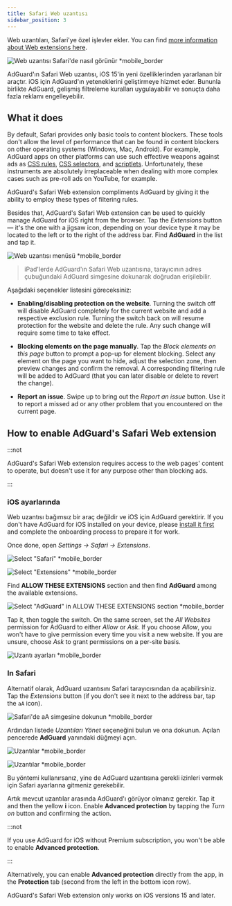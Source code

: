 ```yaml
---
title: Safari Web uzantısı
sidebar_position: 3
---
```


Web uzantıları, Safari'ye özel işlevler ekler. You can find [more information about Web extensions here](https://developer.apple.com/documentation/safariservices/safari_web_extensions).

![Web uzantısı Safari'de nasıl görünür *mobile_border](https://cdn.adtidy.org/public/Adguard/kb/iOS/webext/menu_en.png)

AdGuard'ın Safari Web uzantısı, iOS 15'in yeni özelliklerinden yararlanan bir araçtır. iOS için AdGuard'ın yeteneklerini geliştirmeye hizmet eder. Bununla birlikte AdGuard, gelişmiş filtreleme kuralları uygulayabilir ve sonuçta daha fazla reklamı engelleyebilir.

## What it does

By default, Safari provides only basic tools to content blockers. These tools don't allow the level of performance that can be found in content blockers on other operating systems (Windows, Mac, Android). For example, AdGuard apps on other platforms can use such effective weapons against ads as [CSS rules](/general/ad-filtering/create-own-filters#cosmetic-css-rules), [CSS selectors](/general/ad-filtering/create-own-filters#extended-css-selectors), and [scriptlets](/general/ad-filtering/create-own-filters#scriptlets). Unfortunately, these instruments are absolutely irreplaceable when dealing with more complex cases such as pre-roll ads on YouTube, for example.

AdGuard's Safari Web extension compliments AdGuard by giving it the ability to employ these types of filtering rules.

Besides that, AdGuard's Safari Web extension can be used to quickly manage AdGuard for iOS right from the browser. Tap the *Extensions* button — it's the one with a jigsaw icon, depending on your device type it may be located to the left or to the right of the address bar. Find **AdGuard** in the list and tap it.

![Web uzantısı menüsü *mobile_border](https://cdn.adtidy.org/public/Adguard/kb/iOS/webext/ext_adguard_en.png?1)
> iPad'lerde AdGuard'ın Safari Web uzantısına, tarayıcının adres çubuğundaki AdGuard simgesine dokunarak doğrudan erişilebilir.

Aşağıdaki seçenekler listesini göreceksiniz:

- **Enabling/disabling protection on the website**. Turning the switch off will disable AdGuard completely for the current website and add a respective exclusion rule. Turning the switch back on will resume protection for the website and delete the rule. Any such change will require some time to take effect.

- **Blocking elements on the page manually**. Tap the *Block elements on this page* button to prompt a pop-up for element blocking. Select any element on the page you want to hide, adjust the selection zone, then preview changes and confirm the removal. A corresponding filtering rule will be added to AdGuard (that you can later disable or delete to revert the change).

- **Report an issue**. Swipe up to bring out the *Report an issue* button. Use it to report a missed ad or any other problem that you encountered on the current page.

## How to enable AdGuard's Safari Web extension

:::not

AdGuard's Safari Web extension requires access to the web pages' content to operate, but doesn't use it for any purpose other than blocking ads.

:::

### iOS ayarlarında

Web uzantısı bağımsız bir araç değildir ve iOS için AdGuard gerektirir. If you don't have AdGuard for iOS installed on your device, please [install it first](../installation) and complete the onboarding process to prepare it for work.

Once done, open *Settings → Safari → Extensions*.

![Select "Safari" *mobile_border](https://cdn.adtidy.org/public/Adguard/kb/iOS/webext/settings1_en.png)

![Select "Extensions" *mobile_border](https://cdn.adtidy.org/public/Adguard/kb/iOS/webext/settings2_en.png)

Find **ALLOW THESE EXTENSIONS** section and then find **AdGuard** among the available extensions.

![Select "AdGuard" in ALLOW THESE EXTENSIONS section *mobile_border](https://cdn.adtidy.org/public/Adguard/kb/iOS/webext/settings3_en.png)

Tap it, then toggle the switch. On the same screen, set the *All Websites* permission for AdGuard to either *Allow* or *Ask*. If you choose *Allow*, you won't have to give permission every time you visit a new website. If you are unsure, choose *Ask* to grant permissions on a per-site basis.

![Uzantı ayarları *mobile_border](https://cdn.adtidy.org/public/Adguard/kb/iOS/webext/settings4_en.png)

### In Safari

Alternatif olarak, AdGuard uzantısını Safari tarayıcısından da açabilirsiniz. Tap the *Extensions* button (if you don't see it next to the address bar, tap the `aA` icon).

![Safari'de aA simgesine dokunun *mobile_border](https://cdn.adtidy.org/public/Adguard/kb/iOS/webext/safari1_en.png)

Ardından listede *Uzantıları Yönet* seçeneğini bulun ve ona dokunun. Açılan pencerede **AdGuard** yanındaki düğmeyi açın.

![Uzantılar *mobile_border](https://cdn.adtidy.org/public/Adguard/kb/iOS/webext/safari2_en.png)

![Uzantılar *mobile_border](https://cdn.adtidy.org/public/Adguard/kb/iOS/webext/safari3_en.png)

Bu yöntemi kullanırsanız, yine de AdGuard uzantısına gerekli izinleri vermek için Safari ayarlarına gitmeniz gerekebilir.

Artık mevcut uzantılar arasında AdGuard'ı görüyor olmanız gerekir. Tap it and then the yellow **i** icon. Enable **Advanced protection** by tapping the *Turn on* button and confirming the action.

:::not

If you use AdGuard for iOS without Premium subscription, you won't be able to enable **Advanced protection**.

:::

Alternatively, you can enable **Advanced protection** directly from the app, in the **Protection** tab (second from the left in the bottom icon row).

AdGuard's Safari Web extension only works on iOS versions 15 and later.
